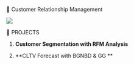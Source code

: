 :dart: Customer Relationship Management

![](https://image.shutterstock.com/image-illustration/illustration-wordcloud-word-tags-crm-600w-145939229.jpg)



 :round_pushpin: PROJECTS
 
1. **Customer Segmentation with RFM Analysis**

2. **CLTV Forecast with BGNBD & GG **



